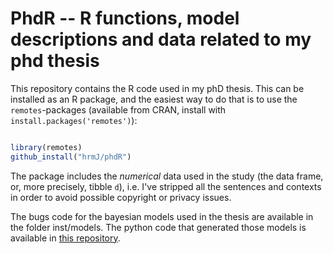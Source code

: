 PhdR -- R functions, model descriptions and data related to my phd thesis
=========================================================================

This repository contains the R code used in my phD thesis. This can be
installed as an R package, and the easiest way to do that is to use the
`remotes`-packages (available from CRAN, install with
`install.packages('remotes')`):

```r

library(remotes)
github_install("hrmJ/phdR")

```


The package includes the *numerical* data used in the study (the data frame,
or, more precisely, tibble `d`), i.e. I've stripped all the sentences and
contexts in order to avoid possible copyright or privacy issues.

The bugs code for the bayesian models used in the thesis are available
in the folder inst/models. The python code that generated those 
models is available in [this repository](https://github.com/hrmJ/phdBayes).
